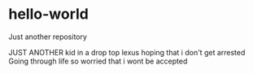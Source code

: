 # hello-world
Just another repository

JUST ANOTHER kid in a drop top lexus hoping that i don't get arrested
Going through life so worried that i wont be accepted
